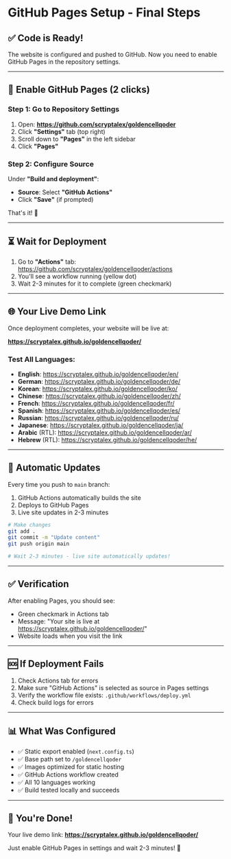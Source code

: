 # GitHub Pages Setup - Final Steps

## ✅ Code is Ready!

The website is configured and pushed to GitHub. Now you need to enable GitHub Pages in the repository settings.

---

## 🚀 Enable GitHub Pages (2 clicks)

### Step 1: Go to Repository Settings

1. Open: **https://github.com/scryptalex/goldencellqoder**
2. Click **"Settings"** tab (top right)
3. Scroll down to **"Pages"** in the left sidebar
4. Click **"Pages"**

### Step 2: Configure Source

Under **"Build and deployment"**:
- **Source**: Select **"GitHub Actions"**
- Click **"Save"** (if prompted)

That's it! 🎉

---

## ⏳ Wait for Deployment

1. Go to **"Actions"** tab: https://github.com/scryptalex/goldencellqoder/actions
2. You'll see a workflow running (yellow dot)
3. Wait 2-3 minutes for it to complete (green checkmark)

---

## 🌐 Your Live Demo Link

Once deployment completes, your website will be live at:

**https://scryptalex.github.io/goldencellqoder/**

### Test All Languages:

- **English**: https://scryptalex.github.io/goldencellqoder/en/
- **German**: https://scryptalex.github.io/goldencellqoder/de/
- **Korean**: https://scryptalex.github.io/goldencellqoder/ko/
- **Chinese**: https://scryptalex.github.io/goldencellqoder/zh/
- **French**: https://scryptalex.github.io/goldencellqoder/fr/
- **Spanish**: https://scryptalex.github.io/goldencellqoder/es/
- **Russian**: https://scryptalex.github.io/goldencellqoder/ru/
- **Japanese**: https://scryptalex.github.io/goldencellqoder/ja/
- **Arabic** (RTL): https://scryptalex.github.io/goldencellqoder/ar/
- **Hebrew** (RTL): https://scryptalex.github.io/goldencellqoder/he/

---

## 🔄 Automatic Updates

Every time you push to `main` branch:
1. GitHub Actions automatically builds the site
2. Deploys to GitHub Pages
3. Live site updates in 2-3 minutes

```bash
# Make changes
git add .
git commit -m "Update content"
git push origin main

# Wait 2-3 minutes - live site automatically updates!
```

---

## ✅ Verification

After enabling Pages, you should see:

- Green checkmark in Actions tab
- Message: "Your site is live at https://scryptalex.github.io/goldencellqoder/"
- Website loads when you visit the link

---

## 🆘 If Deployment Fails

1. Check Actions tab for errors
2. Make sure "GitHub Actions" is selected as source in Pages settings
3. Verify the workflow file exists: `.github/workflows/deploy.yml`
4. Check build logs for errors

---

## 📊 What Was Configured

- ✅ Static export enabled (`next.config.ts`)
- ✅ Base path set to `/goldencellqoder`
- ✅ Images optimized for static hosting
- ✅ GitHub Actions workflow created
- ✅ All 10 languages working
- ✅ Build tested locally and succeeds

---

## 🎉 You're Done!

Your live demo link: **https://scryptalex.github.io/goldencellqoder/**

Just enable GitHub Pages in settings and wait 2-3 minutes! 🚀
